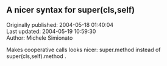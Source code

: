## A nicer syntax for super(cls,self)  
Originally published: 2004-05-18 01:40:04  
Last updated: 2004-05-19 10:59:30  
Author: Michele Simionato  
  
Makes cooperative calls looks nicer: super.method instead of super(cls,self).method .